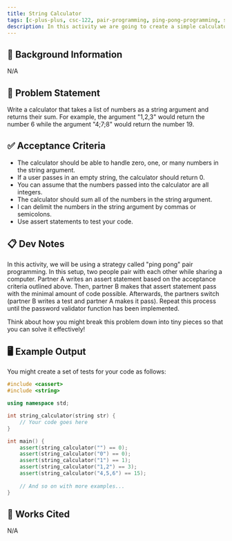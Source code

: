```yaml
---
title: String Calculator
tags: [c-plus-plus, csc-122, pair-programming, ping-pong-programming, strings]
description: In this activity we are going to create a simple calculator that sums a list of numbers in a string. It is a nice review of some of the basic string operations in C++.
---
```


## 🔖 Background Information

N/A

## 🎯 Problem Statement

Write a calculator that takes a list of numbers as a string argument and returns their sum. For example, the argument "1,2,3" would return the number 6 while the argument "4;7;8" would return the number 19.

## ✅ Acceptance Criteria

* The calculator should be able to handle zero, one, or many numbers in the string argument.
* If a user passes in an empty string, the calculator should return 0.
* You can assume that the numbers passed into the calculator are all integers.
* The calculator should sum all of the numbers in the string argument.
* I can delimit the numbers in the string argument by commas or semicolons.
* Use assert statements to test your code.

## 📋 Dev Notes

In this activity, we will be using a strategy called "ping pong" pair programming. In this setup, two people pair with each other while sharing a computer. Partner A writes an assert statement based on the acceptance criteria outlined above. Then, partner B makes that assert statement pass with the minimal amount of code possible. Afterwards, the partners switch (partner B writes a test and partner A makes it pass). Repeat this process until the password validator function has been implemented.

Think about how you might break this problem down into tiny pieces so that you can solve it effectively!

## 🖥️ Example Output

You might create a set of tests for your code as follows:

```cpp
#include <cassert>
#include <string>

using namespace std;

int string_calculator(string str) {
	// Your code goes here
}

int main() {
	assert(string_calculator("") == 0);
	assert(string_calculator("0") == 0);
	assert(string_calculator("1") == 1);
	assert(string_calculator("1,2") == 3);
	assert(string_calculator("4,5,6") == 15);
	
	// And so on with more examples...
}
```

## 📘 Works Cited

N/A
